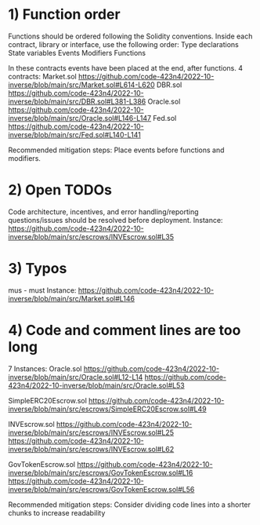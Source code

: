 # 1) Function order
Functions should be ordered following the Solidity conventions.
Inside each contract, library or interface, use the following order:
Type declarations
State variables
Events
Modifiers
Functions

In these contracts events have been placed at the end, after functions.
4 contracts:
Market.sol 
https://github.com/code-423n4/2022-10-inverse/blob/main/src/Market.sol#L614-L620
DBR.sol 
https://github.com/code-423n4/2022-10-inverse/blob/main/src/DBR.sol#L381-L386
Oracle.sol
https://github.com/code-423n4/2022-10-inverse/blob/main/src/Oracle.sol#L146-L147
Fed.sol
https://github.com/code-423n4/2022-10-inverse/blob/main/src/Fed.sol#L140-L141

Recommended mitigation steps:
Place events before functions and modifiers.


# 2) Open TODOs
Code architecture, incentives, and error handling/reporting questions/issues should be resolved before deployment.
Instance:
https://github.com/code-423n4/2022-10-inverse/blob/main/src/escrows/INVEscrow.sol#L35


# 3) Typos
mus - must
Instance:
https://github.com/code-423n4/2022-10-inverse/blob/main/src/Market.sol#L146


# 4) Code and comment lines are too long
7 Instances:
Oracle.sol
https://github.com/code-423n4/2022-10-inverse/blob/main/src/Oracle.sol#L12-L14
https://github.com/code-423n4/2022-10-inverse/blob/main/src/Oracle.sol#L53

SimpleERC20Escrow.sol
https://github.com/code-423n4/2022-10-inverse/blob/main/src/escrows/SimpleERC20Escrow.sol#L49

INVEscrow.sol
https://github.com/code-423n4/2022-10-inverse/blob/main/src/escrows/INVEscrow.sol#L25
https://github.com/code-423n4/2022-10-inverse/blob/main/src/escrows/INVEscrow.sol#L62

GovTokenEscrow.sol
https://github.com/code-423n4/2022-10-inverse/blob/main/src/escrows/GovTokenEscrow.sol#L16
https://github.com/code-423n4/2022-10-inverse/blob/main/src/escrows/GovTokenEscrow.sol#L56

Recommended mitigation steps:
Consider dividing code lines into a shorter chunks to increase readability